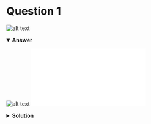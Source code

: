 # Question 1
![alt text](q1.png)

<details open>
<summary><b>Answer</b></summary>

![alt text](a1.svg)
![alt text](a1.py)
</details>

<details>
<summary><b>Solution</b></summary>

![alt text](s1.png)</details>